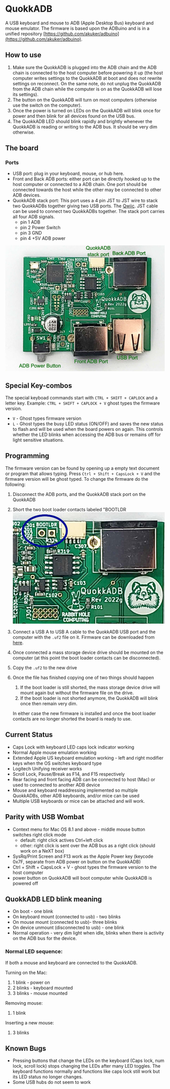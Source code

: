 # QuokkADB
A USB keyboard and mouse to ADB (Apple Desktop Bus) keyboard and mouse emulator.
The firmware is based upon the ADBuino and is in a unified repository [https://github.com/akuker/adbuino](https://github.com/akuker/adbuino).

## How to use
1. Make sure the QuokkADB is plugged into the ADB chain and
the ADB chain is connected to the host computer before powering it up (the host computer writes settings to the QuokkADB at boot and does not rewrite settings on reconnect. On the same note, do not unplug the QuokkADB from the ADB chain while the computer is on as the QuokkADB will lose its settings).
1. The button on the QuokkADB will turn on most computers (otherwise use the switch on the computer).
2. Once the power is turned on LEDs on the QuokkADB will blink once for power and then blink for all devices found on the USB bus.
3. The QuokkADB LED should blink rapidly and brightly whenever the QuokkADB is reading or writing to the ADB bus. It should be very dim otherwise.


## The board
### Ports
 - USB port: plug in your keyboard, mouse, or hub here.
 - Front and Back ADB ports: either port can be directly hooked up to the host computer or connected to a ADB chain. One port should be connected towards the host while the other may be connected to other ADB devices.
 - QuokkADB stack port: This port uses a 4 pin JST to JST wire to stack two QuokkADBs together giving two USB ports. The [Qwiic](https://www.sparkfun.com/categories/tags/qwiic-cables). JST cable can be used to connect two QuokkADBs together.
The stack port carries all four ADB signals.
    - pin 1 ADB
    - pin 2 Power Switch
    - pin 3 GND
    - pin 4 +5V ADB power


![QuokkADB picture](images/quokkadb.jpg)

## Special Key-combos
The special keyboad commands start with `CTRL + SHIFT + CAPLOCK` and a letter key.  Example: `CTRL + SHIFT + CAPLOCK + V` ghost types the firmware version.
 - `V` - Ghost types firmware version
 - `L` - Ghost types the busy LED status (ON/OFF) and saves the new status to flash and will be used when the board powers on again. This controls
 whether the LED blinks when accessing the ADB bus or remains off for light sensitive situations.

## Programming 
The firmware version can be found by opening up a empty text document or program that allows typing. 
Press `Ctrl + Shift + CapsLock + V` and the firmware version will be ghost typed.
To change the firmware do the following:
1. Disconnect the ADB ports, and the QuokkADB stack port on the QuokkADB
2. Short the two boot loader contacts labeled "BOOTLDR
![Boot loader pins](images/quokkadb-bootloader.jpg)
3. Connect a USB A to USB A cable to the QuokkADB USB port and
the computer with the `.uf2` file on it. Firmware can be downloaded from [here](https://github.com/rabbitholecomputing/QuokkADB-firmware/releases).
1. Once connected a mass storage device drive should be mounted on the computer (at this point the boot loader contacts can be 
disconnected).  
1. Copy the `.uf2` to the new drive
2. Once the file has finished copying one of two things should happen
     1. If the boot loader is still shorted, the mass storage device drive will mount again but without the firmware file on the drive. 
     2. If the boot loader is not shorted anymore, the QuokkADB will blink once then remain very dim.

     In either case the new firmware is installed and once the
     boot loader contacts are no longer shorted the board is ready to use.

## Current Status
 - Caps Lock with keyboard LED caps lock indicator working
 - Normal Apple mouse emulation working
 - Extended Apple US keyboard emulation working - left and right modifier keys when the OS switches keyboard type
 - Logitech Unifying receiver works
 - Scroll Lock, Pause/Break as F14, and F15 respectively 
 - Rear facing and front facing ADB can be connected to host (Mac)
 or used to connected to another ADB device
 - Mouse and keyboard readdressing implemented so multiple QuokkADBs, other ADB keyboards, and/or mice can be used 
 - Multiple USB keyboards or mice can be attached and will work.

## Parity with USB Wombat
 - Context menu for Mac OS 8.1 and above - middle mouse button switches right click mode
   - default: right click actives Ctrl+left click
   - other:  right click is sent over the ADB bus as a right click (should work on a NeXT box)
 - SysRq/Print Screen and F13 work as the Apple Power key (keycode 0x7F, separate from ADB power on button on the QuokkADB)
 - Ctrl + Shift + CapsLock + V - ghost types the firmware version to the host computer
 - power button on QuokkADB will boot computer while QuokkADB is powered off
  
## QuokkADB LED blink meaning
 - On boot - one blink
 - On keyboard mount (connected to usb) - two blinks
 - On mouse mount (connected to usb)- three blinks
 - On device unmount (disconnected to usb) - one blink
 - Normal operation - very dim light when idle, blinks when there is activity on the ADB bus for the device.

### Normal LED sequence:
If both a mouse and keyboard are connected to the QuokkADB.

Turning on the Mac:
 1. 1 blink - power on
 2. 2 blinks - keyboard mounted
 3. 3 blinks - mouse mounted

Removing mouse:
 1. 1 blink

Inserting a new mouse:
 1. 3 blinks

## Known Bugs
 - Pressing buttons that change the LEDs on the keyboard (Caps lock, num lock, scroll lock) stops changing the LEDs after many LED toggles. The keyboard functions normally and functions like caps lock still work but its LED status no longer changes.
 - Some USB hubs do not seem to work